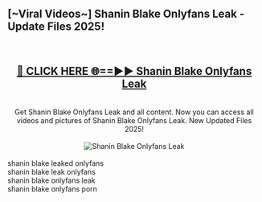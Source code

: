 <h2>[~Viral Videos~] Shanin Blake Onlyfans Leak - Update Files 2025!</h2>
<br>
<div align="center">
<h2><a href="https://betterlinks.top/A2PfLJ" rel="nofollow">🔴 CLICK HERE 🌐==►► Shanin Blake Onlyfans Leak</a></h2>
<br>
Get Shanin Blake Onlyfans Leak and all content. Now you can access all videos and pictures of Shanin Blake Onlyfans Leak. New Updated Files 2025!
<br>
<br>
<a href="https://betterlinks.top/A2PfLJ" rel="nofollow" data-target="animated-image.originalLink"><img src="https://i.ibb.co.com/WyWwxjT/player-gif2.gif" alt="Shanin Blake Onlyfans Leak" style="max-width: 100%; display: inline-block;" data-target="animated-image.originalImage"></a>
</div>
<br>
shanin blake leaked onlyfans<br>
shanin blake leak onlyfans<br>
shanin blake onlyfans leak<br>
shanin blake onlyfans porn